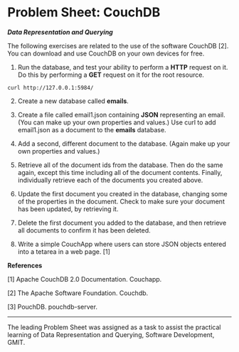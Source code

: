 Problem Sheet: CouchDB
=====

__*Data Representation and Querying*__

The following exercises are related to the use of the software CouchDB [2]. You can download and use CouchDB on your own devices for free.

1. Run the database, and test your ability to perform a **HTTP** request on it. Do this by performing a **GET** request on it for the root resource.

```curl http://127.0.0.1:5984/```

2. Create a new database called **emails**.

3. Create a file called email1.json containing **JSON** representing an email. (You can make up your own properties and values.) Use curl to add email1.json as a document to the
**emails** database.

4. Add a second, different document to the database. (Again make up your own properties
and values.)

5. Retrieve all of the document ids from the database. Then do the same again, except this time including all of the document contents. Finally, individually retrieve each of the documents you created above.

6. Update the first document you created in the database, changing some of the properties in the document. Check to make sure your document has been updated, by retrieving it.

7. Delete the first document you added to the database, and then retrieve all documents to confirm it has been deleted.

8. Write a simple CouchApp where users can store JSON objects entered into a tetarea in a web page. [1]

**References** 

[1] Apache CouchDB 2.0 Documentation. Couchapp.

[2] The Apache Software Foundation. Couchdb.

[3] PouchDB. pouchdb-server.

---
The leading Problem Sheet was assigned as a task to assist the practical learning of Data Representation and Querying, Software Development, GMIT.
